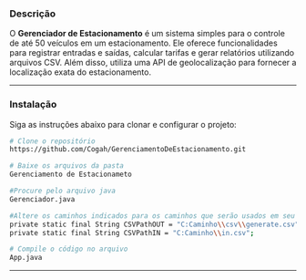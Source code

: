 ### Descrição
O **Gerenciador de Estacionamento** é um sistema simples para o controle de até 50 veículos em um estacionamento. Ele oferece funcionalidades para registrar entradas e saídas, calcular tarifas e gerar relatórios utilizando arquivos CSV. Além disso, utiliza uma API de geolocalização para fornecer a localização exata do estacionamento.


---

### Instalação
Siga as instruções abaixo para clonar e configurar o projeto:

```bash
# Clone o repositório
https://github.com/Cogah/GerenciamentoDeEstacionamento.git

# Baixe os arquivos da pasta
Gerenciamento de Estacionameto

#Procure pelo arquivo java
Gerenciador.java

#Altere os caminhos indicados para os caminhos que serão usados em seu computador
private static final String CSVPathOUT = "C:Caminho\\csv\\generate.csv";
private static final String CSVPathIN = "C:Caminho\\in.csv";

# Compile o código no arquivo
App.java
```


---
